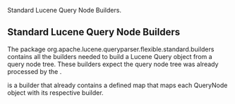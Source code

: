 ﻿
<!--
 Licensed to the Apache Software Foundation (ASF) under one or more
 contributor license agreements.  See the NOTICE file distributed with
 this work for additional information regarding copyright ownership.
 The ASF licenses this file to You under the Apache License, Version 2.0
 (the "License"); you may not use this file except in compliance with
 the License.  You may obtain a copy of the License at

     http://www.apache.org/licenses/LICENSE-2.0

 Unless required by applicable law or agreed to in writing, software
 distributed under the License is distributed on an "AS IS" BASIS,
 WITHOUT WARRANTIES OR CONDITIONS OF ANY KIND, either express or implied.
 See the License for the specific language governing permissions and
 limitations under the License.
-->

Standard Lucene Query Node Builders.

## Standard Lucene Query Node Builders

 The package org.apache.lucene.queryparser.flexible.standard.builders contains all the builders needed to build a Lucene Query object from a query node tree. These builders expect the query node tree was already processed by the [](xref:Lucene.Net.QueryParsers.Flexible.Standard.Processors.StandardQueryNodeProcessorPipeline). 

 [](xref:Lucene.Net.QueryParsers.Flexible.Standard.Builders.StandardQueryTreeBuilder) is a builder that already contains a defined map that maps each QueryNode object with its respective builder. 